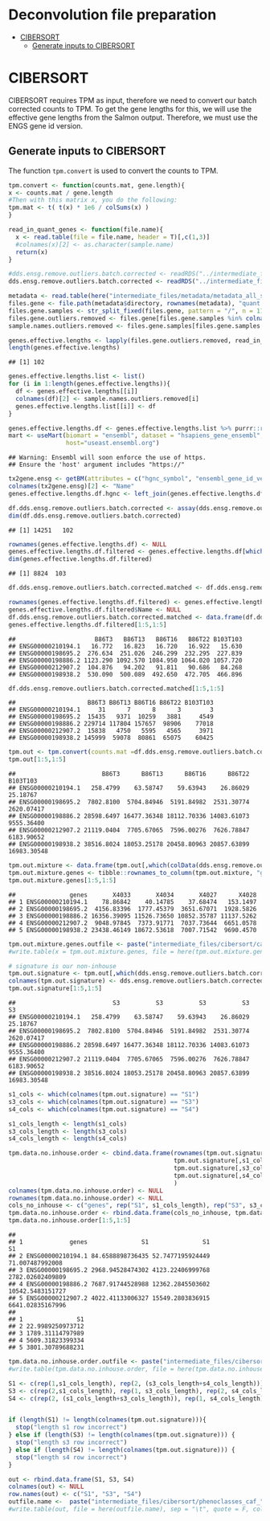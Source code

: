 Deconvolution file preparation
================

- <a href="#cibersort" id="toc-cibersort">CIBERSORT</a>
  - <a href="#generate-inputs-to-cibersort"
    id="toc-generate-inputs-to-cibersort">Generate inputs to CIBERSORT</a>

# CIBERSORT

CIBERSORT requires TPM as input, therefore we need to convert our batch
corrected counts to TPM. To get the gene lengths for this, we will use
the effective gene lengths from the Salmon output. Therefore, we must
use the ENGS gene id version.

## Generate inputs to CIBERSORT

The function `tpm.convert` is used to convert the counts to TPM.

``` r
tpm.convert <- function(counts.mat, gene.length){
x <- counts.mat / gene.length
#Then with this matrix x, you do the following:
tpm.mat <- t( t(x) * 1e6 / colSums(x) )
}

read_in_quant_genes <- function(file.name){
  x <- read.table(file = file.name, header = T)[,c(1,3)]
  #colnames(x)[2] <- as.character(sample.name)
  return(x)
}
```

``` r
#dds.ensg.remove.outliers.batch.corrected <- readRDS("../intermediate_files/dds_batch_corrected_group_tumor_ensembl_gene_id_version_2022-10-03.Rds")
dds.ensg.remove.outliers.batch.corrected <- readRDS("../intermediate_files/dds_batch_corrected_group_tumor_ensembl_gene_id_version_2022-10-07.Rds")
```

``` r
metadata <- read.table(here("intermediate_files/metadata/metadata_all_samples.txt"), row.names = 1, sep = "\t")
files.gene <- file.path(metadata$directory, rownames(metadata), "quant.genes.sf")
files.gene.samples <- str_split_fixed(files.gene, pattern = "/", n = 11)[,10]
files.gene.outliers.removed <- files.gene[files.gene.samples %in% colnames(dds.ensg.remove.outliers.batch.corrected)]
sample.names.outliers.removed <- files.gene.samples[files.gene.samples %in% colnames(dds.ensg.remove.outliers.batch.corrected)]
```

``` r
genes.effective.lengths <- lapply(files.gene.outliers.removed, read_in_quant_genes)
length(genes.effective.lengths)
```

    ## [1] 102

``` r
genes.effective.lengths.list <- list()
for (i in 1:length(genes.effective.lengths)){
  df <- genes.effective.lengths[[i]]
  colnames(df)[2] <- sample.names.outliers.removed[i]
  genes.effective.lengths.list[[i]] <- df
}
```

``` r
genes.effective.lengths.df <- genes.effective.lengths.list %>% purrr::reduce(inner_join, by = "Name")
mart <- useMart(biomart = "ensembl", dataset = "hsapiens_gene_ensembl", #host="https://www.ensembl.org")
                host="useast.ensembl.org")
```

    ## Warning: Ensembl will soon enforce the use of https.
    ## Ensure the 'host' argument includes "https://"

``` r
tx2gene.ensg <- getBM(attributes = c("hgnc_symbol", "ensembl_gene_id_version"), mart = mart, useCache = FALSE)
colnames(tx2gene.ensg)[2] <- "Name"
genes.effective.lengths.df.hgnc <- left_join(genes.effective.lengths.df, tx2gene.ensg,by = "Name")
```

``` r
df.dds.ensg.remove.outliers.batch.corrected <- assay(dds.ensg.remove.outliers.batch.corrected)[2:nrow(assay(dds.ensg.remove.outliers.batch.corrected)),]
dim(df.dds.ensg.remove.outliers.batch.corrected)
```

    ## [1] 14251   102

``` r
rownames(genes.effective.lengths.df) <- NULL
genes.effective.lengths.df.filtered <- genes.effective.lengths.df[which(genes.effective.lengths.df$Name %in% rownames(df.dds.ensg.remove.outliers.batch.corrected)),]
dim(genes.effective.lengths.df.filtered)
```

    ## [1] 8824  103

``` r
df.dds.ensg.remove.outliers.batch.corrected.matched <- df.dds.ensg.remove.outliers.batch.corrected[genes.effective.lengths.df.filtered$Name,]
```

``` r
rownames(genes.effective.lengths.df.filtered) <- genes.effective.lengths.df.filtered$Name
genes.effective.lengths.df.filtered$Name <- NULL
df.dds.ensg.remove.outliers.batch.corrected.matched <- data.frame(df.dds.ensg.remove.outliers.batch.corrected.matched)
genes.effective.lengths.df.filtered[1:5,1:5]
```

    ##                      B86T3   B86T13   B86T16   B86T22 B103T103
    ## ENSG00000210194.1   16.772   16.823   16.720   16.922   15.630
    ## ENSG00000198695.2  276.634  251.026  246.299  232.295  227.839
    ## ENSG00000198886.2 1123.290 1092.570 1084.950 1064.020 1057.720
    ## ENSG00000212907.2  104.876   94.202   91.811   90.686   84.268
    ## ENSG00000198938.2  530.090  500.089  492.650  472.705  466.896

``` r
df.dds.ensg.remove.outliers.batch.corrected.matched[1:5,1:5]
```

    ##                    B86T3 B86T13 B86T16 B86T22 B103T103
    ## ENSG00000210194.1     31      7      8      3        3
    ## ENSG00000198695.2  15435   9371  10259   3881     4549
    ## ENSG00000198886.2 229714 117804 157657  98906    77018
    ## ENSG00000212907.2  15838   4750   5595   4565     3971
    ## ENSG00000198938.2 145999  59078  80861  65075    60425

``` r
tpm.out <- tpm.convert(counts.mat =df.dds.ensg.remove.outliers.batch.corrected.matched, gene.length = genes.effective.lengths.df.filtered )
tpm.out[1:5,1:5]
```

    ##                        B86T3      B86T13      B86T16      B86T22    B103T103
    ## ENSG00000210194.1   258.4799    63.58747    59.63943    26.86029    25.18767
    ## ENSG00000198695.2  7802.8100  5704.84946  5191.84982  2531.30774  2620.07417
    ## ENSG00000198886.2 28598.6497 16477.36348 18112.70336 14083.61073  9555.36400
    ## ENSG00000212907.2 21119.0404  7705.67065  7596.00276  7626.78847  6183.90652
    ## ENSG00000198938.2 38516.8024 18053.25178 20458.80963 20857.63899 16983.30548

``` r
tpm.out.mixture <- data.frame(tpm.out[,which(colData(dds.ensg.remove.outliers.batch.corrected)$Study == "InHouse")])
tpm.out.mixture.genes <- tibble::rownames_to_column(tpm.out.mixture, "genes")
tpm.out.mixture.genes[1:5,1:5]
```

    ##               genes       X4033       X4034       X4027      X4028
    ## 1 ENSG00000210194.1    78.86842    40.14785    37.68474   153.1497
    ## 2 ENSG00000198695.2  4156.83396  1777.45379  3651.67071  1928.5826
    ## 3 ENSG00000198886.2 16356.39095 11526.73650 10852.35787 11137.5262
    ## 4 ENSG00000212907.2  9048.97845  7373.91771  7037.73644  6651.0578
    ## 5 ENSG00000198938.2 23438.46149 18672.53618  7007.71542  9690.4570

``` r
tpm.out.mixture.genes.outfile <- paste("intermediate_files/cibersort/caf_tpm_mixture_engs_version_batch_corrected_", Sys.Date(), ".txt", sep = "")
#write.table(x = tpm.out.mixture.genes, file = here(tpm.out.mixture.genes.outfile), sep = "\t", quote = F, row.names = F)
```

``` r
# signature is our non-inhouse
tpm.out.signature <- tpm.out[,which(dds.ensg.remove.outliers.batch.corrected$Study != "InHouse")]
colnames(tpm.out.signature) <- dds.ensg.remove.outliers.batch.corrected$Subpopulation[which(dds.ensg.remove.outliers.batch.corrected$Study != "InHouse")]
tpm.out.signature[1:5,1:5]
```

    ##                           S3          S3          S3          S3          S3
    ## ENSG00000210194.1   258.4799    63.58747    59.63943    26.86029    25.18767
    ## ENSG00000198695.2  7802.8100  5704.84946  5191.84982  2531.30774  2620.07417
    ## ENSG00000198886.2 28598.6497 16477.36348 18112.70336 14083.61073  9555.36400
    ## ENSG00000212907.2 21119.0404  7705.67065  7596.00276  7626.78847  6183.90652
    ## ENSG00000198938.2 38516.8024 18053.25178 20458.80963 20857.63899 16983.30548

``` r
s1_cols <- which(colnames(tpm.out.signature) == "S1")
s3_cols <- which(colnames(tpm.out.signature) == "S3")
s4_cols <- which(colnames(tpm.out.signature) == "S4")

s1_cols_length <- length(s1_cols)
s3_cols_length <- length(s3_cols)
s4_cols_length <- length(s4_cols)
```

``` r
tpm.data.no.inhouse.order <- cbind.data.frame(rownames(tpm.out.signature),
                                              tpm.out.signature[,s1_cols],
                                              tpm.out.signature[,s3_cols],
                                              tpm.out.signature[,s4_cols]
                                              )
colnames(tpm.data.no.inhouse.order) <- NULL
rownames(tpm.data.no.inhouse.order) <- NULL
cols_no_inhouse <- c("genes", rep("S1", s1_cols_length), rep("S3", s3_cols_length), rep("S4", s4_cols_length))
tpm.data.no.inhouse.order <- rbind.data.frame(cols_no_inhouse, tpm.data.no.inhouse.order)
tpm.data.no.inhouse.order[1:5,1:5]
```

    ##                                                                       
    ## 1             genes               S1               S1               S1
    ## 2 ENSG00000210194.1 84.6588898736435 52.7477195924449  71.007487992008
    ## 3 ENSG00000198695.2 2968.94528474302 4123.22406999768 2782.02602409809
    ## 4 ENSG00000198886.2 7687.91744528988 12362.2845503602 10542.5483151727
    ## 5 ENSG00000212907.2 4022.41133006327 15549.2803836915 6641.02835167996
    ##                   
    ## 1               S1
    ## 2 22.9989250973712
    ## 3 1789.31114797989
    ## 4 5609.31823399334
    ## 5 3801.30789688231

``` r
tpm.data.no.inhouse.order.outfile <- paste("intermediate_files/cibersort/caf_tpm_for_signature_engs_version_batch_corrected_", Sys.Date(), ".txt", sep = "")
#write.table(tpm.data.no.inhouse.order, file = here(tpm.data.no.inhouse.order.outfile), sep = "\t", quote = F, row.names = F, col.names = F)
```

``` r
S1 <- c(rep(1,s1_cols_length), rep(2, (s3_cols_length+s4_cols_length)))
S3 <- c(rep(2,s1_cols_length), rep(1, s3_cols_length), rep(2, s4_cols_length))
S4 <- c(rep(2, (s1_cols_length+s3_cols_length)), rep(1, s4_cols_length))


if (length(S1) != length(colnames(tpm.out.signature))){
  stop("length s1 row incorrect")
} else if (length(S3) != length(colnames(tpm.out.signature))) {
  stop("length s3 row incorrect")
} else if (length(S4) != length(colnames(tpm.out.signature))) {
  stop("length s4 row incorrect")
}

out <- rbind.data.frame(S1, S3, S4)
colnames(out) <- NULL
row.names(out) <- c("S1", "S3", "S4")
outfile.name <-  paste("intermediate_files/cibersort/phenoclasses_caf_", Sys.Date(), ".txt", sep = "")
#write.table(out, file = here(outfile.name), sep = "\t", quote = F, col.names = F)
```
